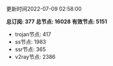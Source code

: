 更新时间2022-07-09 02:58:00

**总订阅: 377**
**总节点: 16028**
**有效节点: 5151**
- trojan节点: 417
- ss节点: 1983
- ssr节点: 365
- v2ray节点: 2386
